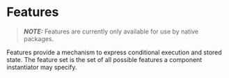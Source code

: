 # Features

> **_NOTE:_** Features are currently only available for use by native packages.
 
Features provide a mechanism to express conditional execution and stored state. The feature set
is the set of all possible features a component instantiator may specify.

